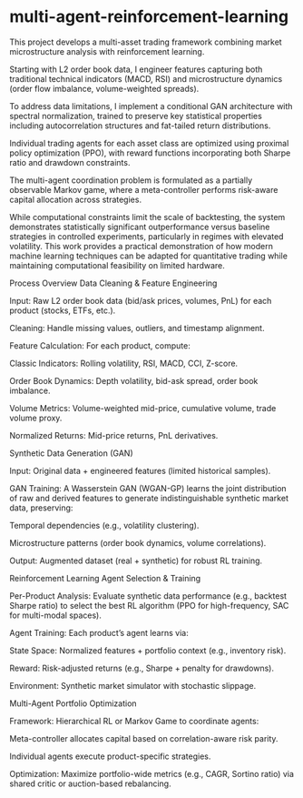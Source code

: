 # multi-agent-reinforcement-learning

This project develops a multi-asset trading framework combining market microstructure analysis with reinforcement learning. 

Starting with L2 order book data, I engineer features capturing both traditional technical indicators (MACD, RSI) and microstructure dynamics (order flow imbalance, volume-weighted spreads). 

To address data limitations, I implement a conditional GAN architecture with spectral normalization, trained to preserve key statistical properties including autocorrelation structures and fat-tailed return distributions. 

Individual trading agents for each asset class are optimized using proximal policy optimization (PPO), with reward functions incorporating both Sharpe ratio and drawdown constraints. 

The multi-agent coordination problem is formulated as a partially observable Markov game, where a meta-controller performs risk-aware capital allocation across strategies. 

While computational constraints limit the scale of backtesting, the system demonstrates statistically significant outperformance versus baseline strategies in controlled experiments, particularly in regimes with elevated volatility.  This work provides a practical demonstration of how modern machine learning techniques can be adapted for quantitative trading while maintaining computational feasibility on limited hardware.

Process Overview
Data Cleaning & Feature Engineering

Input: Raw L2 order book data (bid/ask prices, volumes, PnL) for each product (stocks, ETFs, etc.).

Cleaning: Handle missing values, outliers, and timestamp alignment.

Feature Calculation: For each product, compute:

Classic Indicators: Rolling volatility, RSI, MACD, CCI, Z-score.

Order Book Dynamics: Depth volatility, bid-ask spread, order book imbalance.

Volume Metrics: Volume-weighted mid-price, cumulative volume, trade volume proxy.

Normalized Returns: Mid-price returns, PnL derivatives.

Synthetic Data Generation (GAN)

Input: Original data + engineered features (limited historical samples).

GAN Training: A Wasserstein GAN (WGAN-GP) learns the joint distribution of raw and derived features to generate indistinguishable synthetic market data, preserving:

Temporal dependencies (e.g., volatility clustering).

Microstructure patterns (order book dynamics, volume correlations).

Output: Augmented dataset (real + synthetic) for robust RL training.

Reinforcement Learning Agent Selection & Training

Per-Product Analysis: Evaluate synthetic data performance (e.g., backtest Sharpe ratio) to select the best RL algorithm (PPO for high-frequency, SAC for multi-modal spaces).

Agent Training: Each product’s agent learns via:

State Space: Normalized features + portfolio context (e.g., inventory risk).

Reward: Risk-adjusted returns (e.g., Sharpe + penalty for drawdowns).

Environment: Synthetic market simulator with stochastic slippage.

Multi-Agent Portfolio Optimization

Framework: Hierarchical RL or Markov Game to coordinate agents:

Meta-controller allocates capital based on correlation-aware risk parity.

Individual agents execute product-specific strategies.

Optimization: Maximize portfolio-wide metrics (e.g., CAGR, Sortino ratio) via shared critic or auction-based rebalancing.
